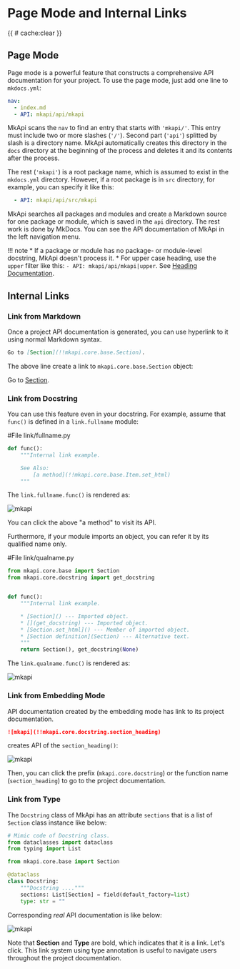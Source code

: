 # Page Mode and Internal Links

<style type="text/css">
<!--
.mkapi-node {
  border: 2px dashed #88AA88;
}
-->
</style>

{{ # cache:clear }}

## Page Mode

Page mode is a powerful feature that constructs a comprehensive API documentation for your project. To use the page mode, just add one line to `mkdocs.yml`:

~~~yaml
nav:
  - index.md
  - API: mkapi/api/mkapi
~~~

MkApi scans the `nav` to find an entry that starts with `'mkapi/'`. This entry must include two or more slashes (`'/'`). Second part (`'api'`) splitted by slash is a directory name. MkApi automatically creates this directory in the `docs` directory at the beginning of the process and deletes it and its contents after the process.

The rest (`'mkapi'`) is a root package name, which is assumed to exist in the `mkdocs.yml` directory. However, if a root package is in `src` directory, for example, you can specify it like this:

~~~yaml
  - API: mkapi/api/src/mkapi
~~~


MkApi searches all packages and modules and create a Markdown source for one package or module, which is saved in the `api` directory. The rest work is done by MkDocs. You can see the API documentation of MkApi in the left navigation menu.

!!! note
    * If a package or module has no package- or module-level docstring, MkApi doesn't process it.
    * For upper case heading, use the `upper` filter like this: `- API: mkapi/api/mkapi|upper`. See [Heading Documentation](../module/#heading-documentation).

## Internal Links

### Link from Markdown

Once a project API documentation is generated, you can use hyperlink to it using normal Markdown syntax.

~~~markdown
Go to [Section](!!mkapi.core.base.Section).
~~~

The above line create a link to `mkapi.core.base.Section` object:

Go to [Section](mkapi.core.base.Section).

### Link from Docstring

You can use this feature even in your docstring. For example, assume that `func()` is defined in a `link.fullname` module:

#File link/fullname.py
~~~python
def func():
    """Internal link example.

    See Also:
        [a method](!!mkapi.core.base.Item.set_html)
    """
~~~

The `link.fullname.func()` is rendered as:

![mkapi](link.fullname.func)

You can click the above "a method" to visit its API.

Furthermore, if your module imports an object, you can refer it by its qualified name only.

#File link/qualname.py
~~~python
from mkapi.core.base import Section
from mkapi.core.docstring import get_docstring


def func():
    """Internal link example.

    * [Section]() --- Imported object.
    * [](get_docstring) --- Imported object.
    * [Section.set_html]() --- Member of imported object.
    * [Section definition](Section) --- Alternative text.
    """
    return Section(), get_docstring(None)
~~~

The `link.qualname.func()` is rendered as:

![mkapi](link.qualname.func)

### Link from Embedding Mode

API documentation created by the embedding mode has link to its project documentation.

~~~markdown
![mkapi](!!mkapi.core.docstring.section_heading)
~~~

creates API of the `section_heading()`:

![mkapi](mkapi.core.docstring.section_heading)

Then, you can click the prefix (`mkapi.core.docstring`) or the function name (`section_heading`) to go to the project documentation.


### Link from Type

The `Docstring` class of MkApi has an attribute `sections` that is a list of `Section` class instance like below:

~~~python
# Mimic code of Docstring class.
from dataclasses import dataclass
from typing import List

from mkapi.core.base import Section

@dataclass
class Docstring:
    """Docstring ...."""
    sections: List[Section] = field(default_factory=list)
    type: str = ""
~~~

Corresponding *real* API documentation is like below:

![mkapi](mkapi.core.base.Docstring)

Note that **Section** and **Type** are bold, which indicates that it is a link. Let's click. This link system using type annotation is useful to navigate users throughout the project documentation.
